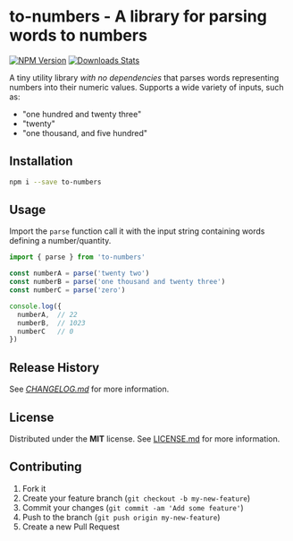 # to-numbers - A library for parsing words to numbers

[![NPM Version][npm-image]][npm-url]
[![Downloads Stats][npm-downloads]][npm-url]

A tiny utility library _with no dependencies_ that parses words representing
numbers into their numeric values. Supports a wide variety of inputs, such as:

- "one hundred and twenty three"
- "twenty"
- "one thousand, and five hundred"

## Installation

```bash
npm i --save to-numbers
```

## Usage

Import the `parse` function call it with the input string containing words
defining a number/quantity.

```js
import { parse } from 'to-numbers'

const numberA = parse('twenty two')
const numberB = parse('one thousand and twenty three')
const numberC = parse('zero')

console.log({
  numberA,  // 22
  numberB,  // 1023
  numberC   // 0
})
```

## Release History

See _[CHANGELOG.md](./CHANGELOG.md)_ for more information.

## License

Distributed under the **MIT** license. See [LICENSE.md](./LICENSE.md) for more
information.

## Contributing

1. Fork it
2. Create your feature branch (`git checkout -b my-new-feature`)
3. Commit your changes (`git commit -am 'Add some feature'`)
4. Push to the branch (`git push origin my-new-feature`)
5. Create a new Pull Request

[npm-image]: https://img.shields.io/npm/v/@f3rno64/to-numbers.svg?style=flat-square
[npm-url]: https://npmjs.org/package/@f3rno64/to-numbers
[npm-downloads]: https://img.shields.io/npm/dm/@f3rno64/to-numbers.svg?style=flat-square

